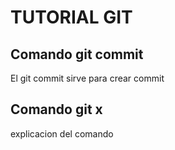 # TUTORIAL GIT

## Comando git commit

El git commit sirve para crear commit

## Comando git x

explicacion del comando